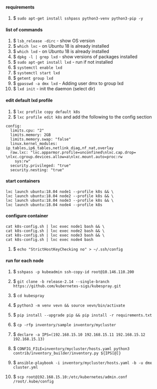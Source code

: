 #### requirements
1. $ `sudo apt-get install sshpass python3-venv python3-pip -y`

#### list of commands
1. $ `lsb_release -dirc` - show OS version
1. $ `which lxc` - on Ubuntu 18 is already installed
1. $ `which lxd` - on Ubuntu 18 is already installed
1. $ `dpkg -l | grep lxd` - show versions of packages installed
1. $ `sudo apt-get install lxd` - run if not installed
1. $ `systemctl enable lxd`
1. $ `systemctl start lxd`
1. $ `getent group lxd`
1. $ `gpasswd -a dmx lxd` - Adding user dmx to group lxd
1. $ `lxd init` - init the daemon (select dir)
#### edit default lxd profile
1. $ `lxc profile copy default k8s`
1. $ `lxc profile edit k8s` and add the following to the config section
```
config:
  limits.cpu: "2"
  limits.memory: 2GB
  limits.memory.swap: "false"
  linux.kernel_modules: ip_tables,ip6_tables,netlink_diag,nf_nat,overlay
  raw.lxc: "lxc.apparmor.profile=unconfined\nlxc.cap.drop= \nlxc.cgroup.devices.allow=a\nlxc.mount.auto=proc:rw
    sys:rw"
  security.privileged: "true"
  security.nesting: "true"
```
#### start containers

```shell script
lxc launch ubuntu:18.04 node1 --profile k8s && \
lxc launch ubuntu:18.04 node2 --profile k8s && \
lxc launch ubuntu:18.04 node3 --profile k8s && \
lxc launch ubuntu:18.04 node4 --profile k8s
```
#### configure container
```shell script
cat k8s-config.sh | lxc exec node1 bash && \
cat k8s-config.sh | lxc exec node2 bash && \
cat k8s-config.sh | lxc exec node3 bash && \
cat k8s-config.sh | lxc exec node4 bash
```
1. $ `echo "StrictHostKeyChecking no" > ~/.ssh/config`
#### run for each node
1. $ `sshpass -p kubeadmin ssh-copy-id root@10.146.110.200`

1. $ `git clone -b release-2.14 --single-branch https://github.com/kubernetes-sigs/kubespray.git`
1. $ `cd kubespray`
1. $ `python3 -m venv vevn && source vevn/bin/activate`
1. $ `pip install --upgrade pip && pip install -r requirements.txt`
1. $ `cp -rfp inventory/sample inventory/mycluster`
1. $ `declare -a IPS=(192.168.15.10 192.168.15.11 192.168.15.12 192.168.15.13)`
1. $ `CONFIG_FILE=inventory/mycluster/hosts.yaml python3 contrib/inventory_builder/inventory.py ${IPS[@]}`
1. $ `ansible-playbook -i inventory/mycluster/hosts.yaml -b -u dmx cluster.yml`
1. $ `scp root@192.168.15.10:/etc/kubernetes/admin.conf /root/.kube/config`
